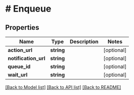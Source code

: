 # # Enqueue

## Properties

Name | Type | Description | Notes
------------ | ------------- | ------------- | -------------
**action_url** | **string** |  | [optional] 
**notification_url** | **string** |  | [optional] 
**queue_id** | **string** |  | [optional] 
**wait_url** | **string** |  | [optional] 

[[Back to Model list]](../../README.md#documentation-for-models) [[Back to API list]](../../README.md#documentation-for-api-endpoints) [[Back to README]](../../README.md)


